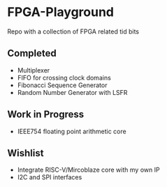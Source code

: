 # FPGA-Playground
Repo with a collection of FPGA related tid bits

## Completed

* Multiplexer
* FIFO for crossing clock domains
* Fibonacci Sequence Generator
* Random Number Generator with LSFR

## Work in Progress

* IEEE754 floating point arithmetic core

## Wishlist

* Integrate RISC-V/Mircoblaze core with my own IP
* I2C and SPI interfaces
